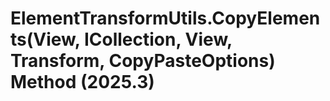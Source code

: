 # ElementTransformUtils.CopyElements(View, ICollection<ElementId>, View, Transform, CopyPasteOptions) Method (2025.3)

﻿